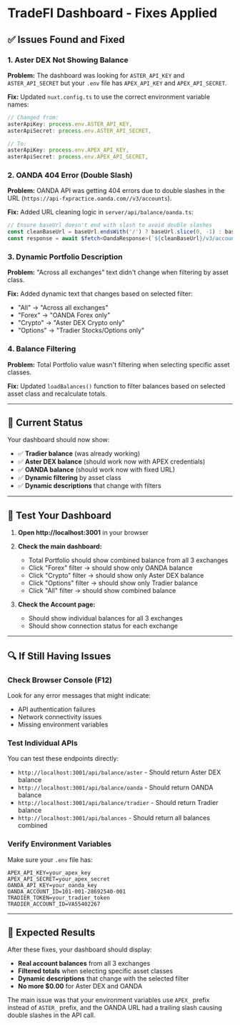 # TradeFI Dashboard - Fixes Applied

## ✅ Issues Found and Fixed

### 1. **Aster DEX Not Showing Balance**
**Problem:** The dashboard was looking for `ASTER_API_KEY` and `ASTER_API_SECRET` but your `.env` file has `APEX_API_KEY` and `APEX_API_SECRET`.

**Fix:** Updated `nuxt.config.ts` to use the correct environment variable names:
```typescript
// Changed from:
asterApiKey: process.env.ASTER_API_KEY,
asterApiSecret: process.env.ASTER_API_SECRET,

// To:
asterApiKey: process.env.APEX_API_KEY,
asterApiSecret: process.env.APEX_API_SECRET,
```

### 2. **OANDA 404 Error (Double Slash)**
**Problem:** OANDA API was getting 404 errors due to double slashes in the URL (`https://api-fxpractice.oanda.com//v3/accounts`).

**Fix:** Added URL cleaning logic in `server/api/balance/oanda.ts`:
```typescript
// Ensure baseUrl doesn't end with slash to avoid double slashes
const cleanBaseUrl = baseUrl.endsWith('/') ? baseUrl.slice(0, -1) : baseUrl
const response = await $fetch<OandaResponse>(`${cleanBaseUrl}/v3/accounts/${accountId}`, {
```

### 3. **Dynamic Portfolio Description**
**Problem:** "Across all exchanges" text didn't change when filtering by asset class.

**Fix:** Added dynamic text that changes based on selected filter:
- "All" → "Across all exchanges"
- "Forex" → "OANDA Forex only"
- "Crypto" → "Aster DEX Crypto only"
- "Options" → "Tradier Stocks/Options only"

### 4. **Balance Filtering**
**Problem:** Total Portfolio value wasn't filtering when selecting specific asset classes.

**Fix:** Updated `loadBalances()` function to filter balances based on selected asset class and recalculate totals.

---

## 🎯 Current Status

Your dashboard should now show:
- ✅ **Tradier balance** (was already working)
- ✅ **Aster DEX balance** (should work now with APEX credentials)
- ✅ **OANDA balance** (should work now with fixed URL)
- ✅ **Dynamic filtering** by asset class
- ✅ **Dynamic descriptions** that change with filters

---

## 🧪 Test Your Dashboard

1. **Open http://localhost:3001** in your browser
2. **Check the main dashboard:**
   - Total Portfolio should show combined balance from all 3 exchanges
   - Click "Forex" filter → should show only OANDA balance
   - Click "Crypto" filter → should show only Aster DEX balance
   - Click "Options" filter → should show only Tradier balance
   - Click "All" filter → should show combined balance

3. **Check the Account page:**
   - Should show individual balances for all 3 exchanges
   - Should show connection status for each exchange

---

## 🔍 If Still Having Issues

### Check Browser Console (F12)
Look for any error messages that might indicate:
- API authentication failures
- Network connectivity issues
- Missing environment variables

### Test Individual APIs
You can test these endpoints directly:
- `http://localhost:3001/api/balance/aster` - Should return Aster DEX balance
- `http://localhost:3001/api/balance/oanda` - Should return OANDA balance  
- `http://localhost:3001/api/balance/tradier` - Should return Tradier balance
- `http://localhost:3001/api/balances` - Should return all balances combined

### Verify Environment Variables
Make sure your `.env` file has:
```env
APEX_API_KEY=your_apex_key
APEX_API_SECRET=your_apex_secret
OANDA_API_KEY=your_oanda_key
OANDA_ACCOUNT_ID=101-001-28692540-001
TRADIER_TOKEN=your_tradier_token
TRADIER_ACCOUNT_ID=VA55402267
```

---

## 🎉 Expected Results

After these fixes, your dashboard should display:
- **Real account balances** from all 3 exchanges
- **Filtered totals** when selecting specific asset classes
- **Dynamic descriptions** that change with the selected filter
- **No more $0.00** for Aster DEX and OANDA

The main issue was that your environment variables use `APEX_` prefix instead of `ASTER_` prefix, and the OANDA URL had a trailing slash causing double slashes in the API call.
